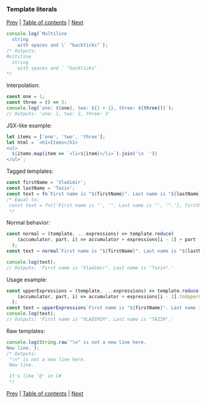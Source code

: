 ### Template literals

[Prev](05-arrow-functions.md) | [Table of contents](https://github.com/gadyonysh/es2015-presentation#ecmascript-2015) | [Next](07-object-literals.md)

```js
console.log(`Multiline
  string
    with spaces and \` "backticks"`);
/* Outputs:
Multiline
  string
    with spaces and ` "backticks"
*/
```

Interpolation:
```js
const one = 1;
const three = () => 3;
console.log(`one: ${one}, two: ${1 + 1}, three: ${three()}`);
// Outputs: 'one: 1, two: 2, three: 3'
```

JSX-like example:
```js
let items = ['one', 'two', 'three'];
let html = `<h1>Items</h1>
<ul>
  ${items.map(item => `<li>${item}</li>`).join('\n  ')}
</ul>`;
```

Tagged templates:
```js
const firstName = 'Vladimir';
const lastName = 'Tazin';
const text = fn`First name is "${firstName}". Last name is "${lastName}".`;
/* Equal to:
 const text = fn(['First name is "', '". Last name is "', '".'], firstName, lastName);
 */
```

Normal behavior:
```js
const normal = (template, ...expressions) => template.reduce(
    (accumulator, part, i) => accumulator + expressions[i - 1] + part
  );
const text = normal`First name is "${firstName}". Last name is "${lastName}".`;

console.log(text);
// Outputs: 'First name is "Vladimir". Last name is "Tazin".'
```

Usage example:
```js
const upperExpressions = (template, ...expressions) => template.reduce(
    (accumulator, part, i) => accumulator + expressions[i - 1].toUpperCase + part
  );
const text = upperExpressions`First name is "${firstName}". Last name is "${lastName}".`;
console.log(text);
// Outputs: 'First name is "VLADIMIR". Last name is "TAZIN".'
```

Raw templates:
```js
console.log(String.raw`"\n" is not a new line here.
New line.`);
/* Outputs:
 "\n" is not a new line here.
 New line.

 It's like '@' in C#
 */
```

[Prev](05-arrow-functions.md) | [Table of contents](https://github.com/gadyonysh/es2015-presentation#ecmascript-2015) | [Next](07-object-literals.md)